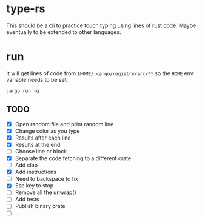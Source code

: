 # type-rs
This should be a cli to practice touch typing using lines of rust code. Maybe eventually to be extended to other languages.

# run
It will get lines of code from `$HOME/.cargo/registry/src/**` so the `HOME` env variable needs to be set.
```
cargo run -q
```

## TODO
- [x] Open random file and print random line  
- [x] Change color as you type
- [x] Results after each line
- [x] Results at the end
- [ ] Choose line or block
- [x] Separate the code fetching to a different crate
- [ ] Add clap
- [x] Add instructions
- [ ] Need to backspace to fix
- [x] Esc key to stop
- [ ] Remove all the unwrap()
- [ ] Add tests
- [ ] Publish binary crate
- [ ] ...
